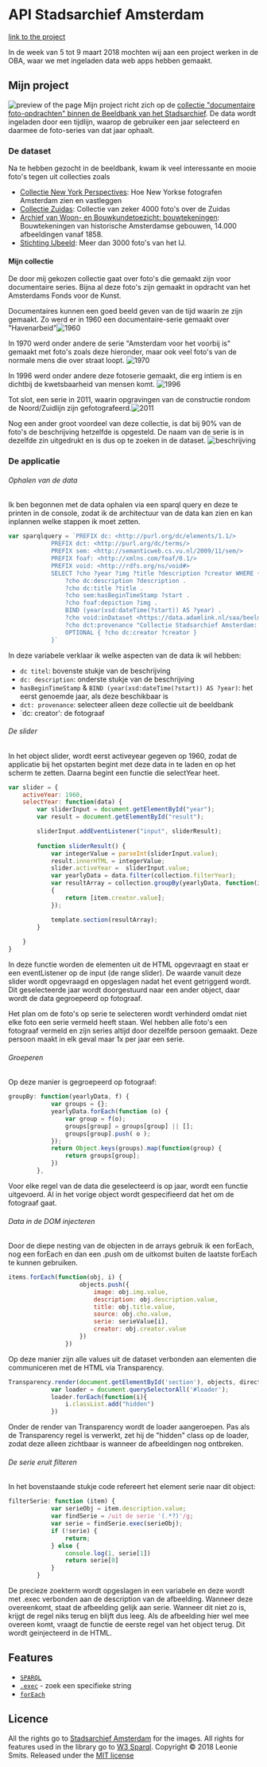 # API Stadsarchief Amsterdam

[link to the project](https://leoniesmits.github.io/fe3-assessment-3/)

In de week van 5 tot 9 maart 2018 mochten wij aan een project werken in de OBA, waar we met ingeladen data web apps hebben gemaakt.

## Mijn project

![preview of the page](images/preview.png)
Mijn project richt zich op de [collectie "documentaire foto-opdrachten" binnen de Beeldbank van het Stadsarchief](http://beeldbank.amsterdam.nl/beeldbank?f_sk_collectie=Collectie+Stadsarchief+Amsterdam%3A+documentaire+foto-opdrachten). De data wordt ingeladen door een tijdlijn, waarop de gebruiker een jaar selecteerd en daarmee de foto-series van dat jaar ophaalt. 

### De dataset

Na te hebben gezocht in de beeldbank, kwam ik veel interessante en mooie foto's tegen uit collecties zoals 
- [Collectie New York Perspectives](http://beeldbank.amsterdam.nl/beeldbank?f_sk_collectie=Collectie+New+York+Perspectives): Hoe New Yorkse fotografen Amsterdam zien en vastleggen
- [Collectie Zuidas](http://beeldbank.amsterdam.nl/beeldbank/sortering/sk_datering_ASC/start/320?f_sk_collectie=Collectie+Zuidas%3A+foto%27s): Collectie van zeker 4000 foto's over de Zuidas
- [Archief van Woon- en Bouwkundetoezicht: bouwtekeningen](http://beeldbank.amsterdam.nl/beeldbank/sortering/sk_datering_DESC?f_sk_collectie=Archief+van+de+Dienst+Bouw-+en+Woningtoezicht%3A+bouwtekeningen): Bouwtekeningen van historische Amsterdamse gebouwen, 14.000 afbeeldingen vanaf 1858.
-  [Stichting IJbeeld](http://beeldbank.amsterdam.nl/beeldbank/sortering/sk_datering_DESC?f_sk_collectie=Collectie+Stichting+IJbeeld%3A+foto%27s): Meer dan 3000 foto's van het IJ.

#### Mijn collectie
De door mij gekozen collectie gaat over foto's die gemaakt zijn voor documentaire series. Bijna al deze foto's zijn gemaakt in opdracht van het Amsterdams Fonds voor de Kunst. 

Documentaires kunnen een goed beeld geven van de tijd waarin ze zijn gemaakt. Zo werd er in 1960 een documentaire-serie gemaakt over "Havenarbeid"![1960](images/foto1960.png)

In 1970 werd onder andere de serie "Amsterdam voor het voorbij is" gemaakt met foto's zoals deze hieronder, maar ook veel foto's van de normale mens die over straat loopt. ![1970](images/foto1970.png)

In 1996 werd onder andere deze fotoserie gemaakt, die erg intiem is en dichtbij de kwetsbaarheid van mensen komt. ![1996](images/foto1996.png)

Tot slot, een serie in 2011, waarin opgravingen van de constructie rondom de Noord/Zuidlijn zijn gefotografeerd.![2011](images/foto2011.png)

Nog een ander groot voordeel van deze collectie, is dat bij 90% van de foto's de beschrijving hetzelfde is opgesteld. De naam van de serie is in dezelfde zin uitgedrukt en is dus op te zoeken in de dataset. ![beschrijving](images/beschrijving.png)


### De applicatie

###### Ophalen van de data
Ik ben begonnen met de data ophalen via een sparql query en deze te printen in de console, zodat ik de architectuur van de data kan zien en kan inplannen welke stappen ik moet zetten. 

```javascript
var sparqlquery = `PREFIX dc: <http://purl.org/dc/elements/1.1/>
            PREFIX dct: <http://purl.org/dc/terms/>
            PREFIX sem: <http://semanticweb.cs.vu.nl/2009/11/sem/>
            PREFIX foaf: <http://xmlns.com/foaf/0.1/>
            PREFIX void: <http://rdfs.org/ns/void#>
            SELECT ?cho ?year ?img ?title ?description ?creator WHERE {
                ?cho dc:description ?description .
                ?cho dc:title ?title .
                ?cho sem:hasBeginTimeStamp ?start .
                ?cho foaf:depiction ?img .
                BIND (year(xsd:dateTime(?start)) AS ?year) .
                ?cho void:inDataset <https://data.adamlink.nl/saa/beeldbank/> .
                ?cho dct:provenance "Collectie Stadsarchief Amsterdam: documentaire foto-opdrachten"^^xsd:string .
                OPTIONAL { ?cho dc:creator ?creator }
            }`
```

In deze variabele verklaar ik welke aspecten van de data ik wil hebben: 
- `dc titel`: bovenste stukje van de beschrijving
- `dc: description`: onderste stukje van de beschrijving
- `hasBeginTimeStamp` & `BIND (year(xsd:dateTime(?start)) AS ?year)`: het eerst genoemde jaar, als deze beschikbaar is
- `dct: provenance`: selecteer alleen deze collectie uit de beeldbank
- `dc: creator': de fotograaf

###### De slider

In het object slider, wordt eerst activeyear gegeven op 1960, zodat de applicatie bij het opstarten begint met deze data in te laden en op het scherm te zetten. Daarna begint een functie die selectYear heet.
```javascript
var slider = {
    activeYear: 1960,
    selectYear: function(data) {
        var sliderInput = document.getElementById("year");
        var result = document.getElementById("result");

        sliderInput.addEventListener("input", sliderResult);
        
        function sliderResult() {
            var integerValue = parseInt(sliderInput.value);
            result.innerHTML = integerValue;
            slider.activeYear =  sliderInput.value;
            var yearlyData = data.filter(collection.filterYear);
            var resultArray = collection.groupBy(yearlyData, function(item)
            {
                return [item.creator.value];
            });

            template.section(resultArray);
        }
        
    }
}
```
In deze functie worden de elementen uit de HTML opgevraagt en staat er een eventListener op de input (de range slider). De waarde vanuit deze slider wordt opgevraagd en opgeslagen nadat het event getriggerd wordt. Dit geselecteerde jaar wordt doorgestuurd naar een ander object, daar wordt de data gegroepeerd op fotograaf.

Het plan om de foto's op serie te selecteren wordt verhinderd omdat niet elke foto een serie vermeld heeft staan. Wel hebben alle foto's een fotograaf vermeld en zijn series altijd door dezelfde persoon gemaakt. Deze persoon maakt in elk geval maar 1x per jaar een serie.

###### Groeperen
Op deze manier is gegroepeerd op fotograaf:
```javascript
groupBy: function(yearlyData, f) {
            var groups = {};
            yearlyData.forEach(function (o) {
                var group = f(o);
                groups[group] = groups[group] || [];
                groups[group].push( o ); 
            });
            return Object.keys(groups).map(function(group) {
                return groups[group]; 
            })
        },
```
Voor elke regel van de data die geselecteerd is op jaar, wordt een functie uitgevoerd. Al in het vorige object wordt gespecifieerd dat het om de fotograaf gaat. 

###### Data in de DOM injecteren
Door de diepe nesting van de objecten in de arrays gebruik ik een forEach, nog een forEach en dan een .push om de uitkomst buiten de laatste forEach te kunnen gebruiken. 

```javascript
items.forEach(function(obj, i) {
                    objects.push({
                        image: obj.img.value,
                        description: obj.description.value,
                        title: obj.title.value,
                        source: obj.cho.value,
                        serie: serieValue[i],
                        creator: obj.creator.value
                    })
                })
```
Op deze manier zijn alle values uit de dataset verbonden aan elementen die communiceren met de HTML via Transparency. 

```javascript
Transparency.render(document.getElementById('section'), objects, directive)
            var loader = document.querySelectorAll('#loader');
            loader.forEach(function(i){
                i.classList.add("hidden")
            })
```
Onder de render van Transparency wordt de loader aangeroepen. Pas als de Transparency regel is verwerkt, zet hij de "hidden" class op de loader, zodat deze alleen zichtbaar is wanneer de afbeeldingen nog ontbreken.


###### De serie eruit filteren
In het bovenstaande stukje code refereert het element serie naar dit object:

```javascript
filterSerie: function (item) {
            var serieObj = item.description.value;
            var findSerie = /uit de serie '(.*?)'/g;
            var serie = findSerie.exec(serieObj);
            if (!serie) {
                return;
            } else {
                console.log(1, serie[1])
                return serie[0]
            }
        }
```
De precieze zoekterm wordt opgeslagen in een variabele en deze wordt met .exec verbonden aan de description van de afbeelding. Wanneer deze overeenkomt, staat de afbeelding gelijk aan serie. Wanneer dit niet zo is, krijgt de regel niks terug en blijft dus leeg. Als de afbeelding hier wel mee overeen komt, vraagt de functie de eerste regel van het object terug. Dit wordt geinjecteerd in de HTML.

 ## Features

* [`SPARQL`](https://www.w3.org/TR/sparql11-query/)
* [`.exec`](https://developer.mozilla.org/en-US/docs/Web/JavaScript/Reference/Global_Objects/RegExp/exec) - zoek een specifieke string
* [`forEach`](https://developer.mozilla.org/en-US/docs/Web/JavaScript/Reference/Global_Objects/Array/forEach) 


## Licence 

All the rights go to [Stadsarchief Amsterdam](https://www.amsterdam.nl/stadsarchief/) for the images. 
All rights for features used in the library go to [W3 Sparql](https://www.w3.org/TR/sparql11-query/). 
Copyright © 2018 Leonie Smits. Released under the [MIT license](https://opensource.org/licenses/MIT)